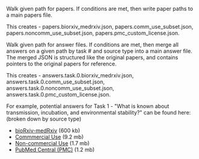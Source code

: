 Walk given path for papers. If conditions are met, then write paper paths to a main papers file.

This creates - papers.biorxiv_medrxiv.json, papers.comm_use_subset.json, papers.noncomm_use_subset.json, papers.pmc_custom_license.json.

Walk given path for answer files. If conditions are met, then merge all answers on a given path by task # and source type into a main answer file. The merged JSON is structured like the original papers, and contains pointers to the original papers for reference.

This creates - answers.task.0.biorxiv_medrxiv.json, answers.task.0.comm_use_subset.json, answers.task.0.noncomm_use_subset.json, answers.task.0.pmc_custom_license.json.

For example, potential answers for Task 1 - "What is known about transmission, incubation, and environmental stability?" can be found here: (broken down by source type)
* <a href="//raw.githubusercontent.com/gisblog/nih-covid19/master/covid19/kaggle/working/answers.task.0.biorxiv_medrxiv.json">bioRxiv-medRxiv</a> (600 kb)
* <a href="//raw.githubusercontent.com/gisblog/nih-covid19/master/covid19/kaggle/working/answers.task.0.comm_use_subset.json">Commmercial Use</a> (9.2 mb)
* <a href="//raw.githubusercontent.com/gisblog/nih-covid19/master/covid19/kaggle/working/answers.task.0.noncomm_use_subset.json ">Non-commercial Use</a> (1.7 mb)
* <a href="//raw.githubusercontent.com/gisblog/nih-covid19/master/covid19/kaggle/working/answers.task.0.pmc_custom_license.json">PubMed Central (PMC)</a> (1.2 mb)
